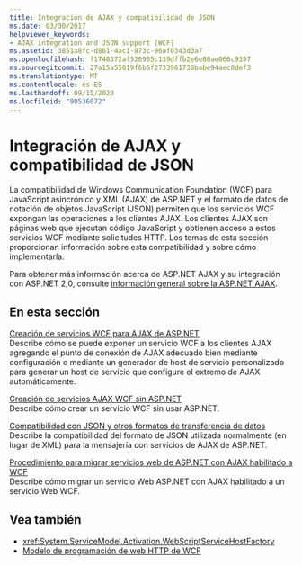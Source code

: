 ```yaml
---
title: Integración de AJAX y compatibilidad de JSON
ms.date: 03/30/2017
helpviewer_keywords:
- AJAX integration and JSON support [WCF]
ms.assetid: 3851a8fc-d861-4ac1-873c-96af0343d3a7
ms.openlocfilehash: f1748372af520955c139dffb2e6e80ae066c9397
ms.sourcegitcommit: 27a15a55019f6b5f2733961738babe94aec0def3
ms.translationtype: MT
ms.contentlocale: es-ES
ms.lasthandoff: 09/15/2020
ms.locfileid: "90536072"
---
```

# <a name="ajax-integration-and-json-support"></a>Integración de AJAX y compatibilidad de JSON
La compatibilidad de Windows Communication Foundation (WCF) para JavaScript asincrónico y XML (AJAX) de ASP.NET y el formato de datos de notación de objetos JavaScript (JSON) permiten que los servicios WCF expongan las operaciones a los clientes AJAX. Los clientes AJAX son páginas web que ejecutan código JavaScript y obtienen acceso a estos servicios WCF mediante solicitudes HTTP. Los temas de esta sección proporcionan información sobre esta compatibilidad y sobre cómo implementarla.  
  
 Para obtener más información acerca de ASP.NET AJAX y su integración con ASP.NET 2,0, consulte [información general sobre la ASP.NET AJAX](/previous-versions/aspnet/bb398874(v=vs.100)).  
  
## <a name="in-this-section"></a>En esta sección  
 [Creación de servicios WCF para AJAX de ASP.NET](creating-wcf-services-for-aspnet-ajax.md)  
 Describe cómo se puede exponer un servicio WCF a los clientes AJAX agregando el punto de conexión de AJAX adecuado bien mediante configuración o mediante un generador de host de servicio personalizado para generar un host de servicio que configure el extremo de AJAX automáticamente.  
  
 [Creación de servicios AJAX WCF sin ASP.NET](creating-wcf-ajax-services-without-aspnet.md)  
 Describe cómo crear un servicio WCF sin usar ASP.NET.  
  
 [Compatibilidad con JSON y otros formatos de transferencia de datos](support-for-json-and-other-data-transfer-formats.md)  
 Describe la compatibilidad del formato de JSON utilizada normalmente (en lugar de XML) para la mensajería con servicios de AJAX de ASP.NET.  
  
 [Procedimiento para migrar servicios web de ASP.NET con AJAX habilitado a WCF](how-to-migrate-ajax-enabled-aspnet-web-services-to-wcf.md)  
 Describe cómo migrar un servicio Web ASP.NET con AJAX habilitado a un servicio Web WCF.  
  
## <a name="see-also"></a>Vea también

- <xref:System.ServiceModel.Activation.WebScriptServiceHostFactory>
- [Modelo de programación de web HTTP de WCF](wcf-web-http-programming-model.md)
